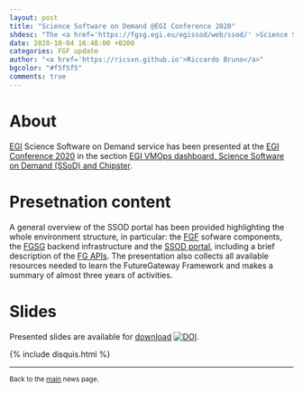 ```yaml
---
layout: post
title: "Science Software on Demand @EGI Conference 2020"
shdesc: "The <a href='https://fgsg.egi.eu/egissod/web/ssod/' >Science Software on Demand</a> service has been presetned at the <a href='https://indico.egi.eu/event/5000/'>EGI Conference 2020</a>."
date: 2020-10-04 16:48:00 +0200
categories: FGF update
author: "<a href='https://ricsxn.github.io'>Riccardo Bruno</a>"
bgcolor: "#f5f5f5"
comments: true
---
```


# About

[EGI][egi] Science Software on Demand service has been presented at the [EGI Conference 2020][egi2020] in the section [EGI VMOps dashboard, Science Software on Demand (SSoD) and Chipster](https://indico.egi.eu/event/5000/contributions/14509/).

# Presetnation content

A general overview of the SSOD portal has been provided highlighting the whole environment structure, in particular: the [FGF][fgf] sofware components, the [FGSG][fgsg] backend infrastructure and the [SSOD portal][ssod], including a brief description of the [FG APIs][fgapis].
The presentation also collects all available resources needed to learn the FutureGateway Framework and makes a summary of almost three years of activities.

# Slides

Presented slides are available for [download][slides] [![DOI](https://www.openaccessrepository.it/badge/DOI/10.15161/oar.it/73232.svg)](https://doi.org/10.15161/oar.it/73232).

{% include disquis.html %}

<hr>
<p><small>Back to the <a href="/news/">main</a> news page.</small></p>

[egi2020]: https://indico.egi.eu/event/5000/
[fgapis]: https://futuregateway-framework.readthedocs.io/en/latest/usage/
[fgf]: https://futuregatewayframework.github.io
[egi]: https://www.egi.eu
[slides]: https://indico.egi.eu/event/5000/contributions/14509/attachments/13435/16391/SSOD_Clinic3.pdf
[ssod]: https://fgsg.egi.eu/egissod/web/ssod/
[fgsg]: /fgf/update/2019/09/11/fgsg.html
[palms]: /fgf/update/2019/09/16/palms.html
[infnoar]: https://www.openaccessrepository.it
